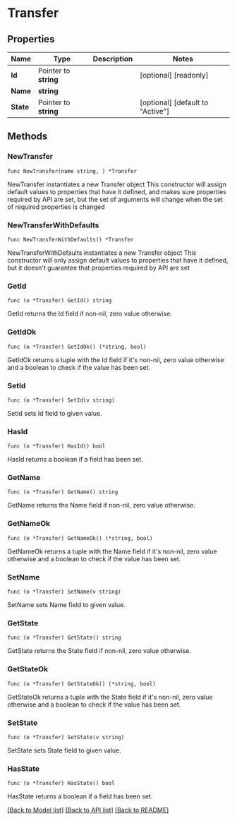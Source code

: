 # Transfer

## Properties

Name | Type | Description | Notes
------------ | ------------- | ------------- | -------------
**Id** | Pointer to **string** |  | [optional] [readonly] 
**Name** | **string** |  | 
**State** | Pointer to **string** |  | [optional] [default to "Active"]

## Methods

### NewTransfer

`func NewTransfer(name string, ) *Transfer`

NewTransfer instantiates a new Transfer object
This constructor will assign default values to properties that have it defined,
and makes sure properties required by API are set, but the set of arguments
will change when the set of required properties is changed

### NewTransferWithDefaults

`func NewTransferWithDefaults() *Transfer`

NewTransferWithDefaults instantiates a new Transfer object
This constructor will only assign default values to properties that have it defined,
but it doesn't guarantee that properties required by API are set

### GetId

`func (o *Transfer) GetId() string`

GetId returns the Id field if non-nil, zero value otherwise.

### GetIdOk

`func (o *Transfer) GetIdOk() (*string, bool)`

GetIdOk returns a tuple with the Id field if it's non-nil, zero value otherwise
and a boolean to check if the value has been set.

### SetId

`func (o *Transfer) SetId(v string)`

SetId sets Id field to given value.

### HasId

`func (o *Transfer) HasId() bool`

HasId returns a boolean if a field has been set.

### GetName

`func (o *Transfer) GetName() string`

GetName returns the Name field if non-nil, zero value otherwise.

### GetNameOk

`func (o *Transfer) GetNameOk() (*string, bool)`

GetNameOk returns a tuple with the Name field if it's non-nil, zero value otherwise
and a boolean to check if the value has been set.

### SetName

`func (o *Transfer) SetName(v string)`

SetName sets Name field to given value.


### GetState

`func (o *Transfer) GetState() string`

GetState returns the State field if non-nil, zero value otherwise.

### GetStateOk

`func (o *Transfer) GetStateOk() (*string, bool)`

GetStateOk returns a tuple with the State field if it's non-nil, zero value otherwise
and a boolean to check if the value has been set.

### SetState

`func (o *Transfer) SetState(v string)`

SetState sets State field to given value.

### HasState

`func (o *Transfer) HasState() bool`

HasState returns a boolean if a field has been set.


[[Back to Model list]](../README.md#documentation-for-models) [[Back to API list]](../README.md#documentation-for-api-endpoints) [[Back to README]](../README.md)


